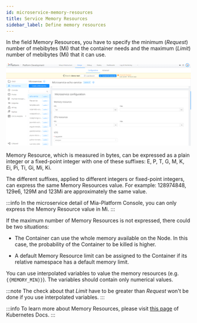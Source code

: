 ```yaml
---
id: microservice-memory-resources
title: Service Memory Resources
sidebar_label: Define memory resources
---
```


In the field Memory Resources, you have to specify the minimum (_Request_) number of mebibytes (Mi) that the container needs and the maximum (_Limit_) number of mebibytes (Mi) that it can use.

![memory-resources](img/memory-resources.png)

Memory Resource, which is measured in bytes, can be expressed as a plain integer or a fixed-point integer with one of these suffixes: E, P, T, G, M, K, Ei, Pi, Ti, Gi, Mi, Ki.

The different suffixes, applied to different integers or fixed-point integers, can express the same Memory Resources value. For example: 128974848, 129e6, 129M and 123Mi are approximately the same value.

:::info
In the microservice detail of Mia-Platform Console, you can only express the Memory Resource value in Mi.
:::

If the maximum number of Memory Resources is not expressed, there could be two situations:

- The Container can use the whole memory available on the Node. In this case, the probability of the Container to be killed is higher.

- A default Memory Resource limit can be assigned to the Container if its relative namespace has a default memory limit.

You can use interpolated variables to value the memory resources (e.g. `{{MEMORY_MIN}}`). The variables should contain only numerical values.

:::note
The check about that _Limit_ have to be greater than _Request_ won't be done if you use interpolated variables.
:::

:::info
To learn more about Memory Resources, please visit [this page](https://kubernetes.io/docs/tasks/configure-pod-container/assign-memory-resource/#memory-units) of Kubernetes Docs.
:::
